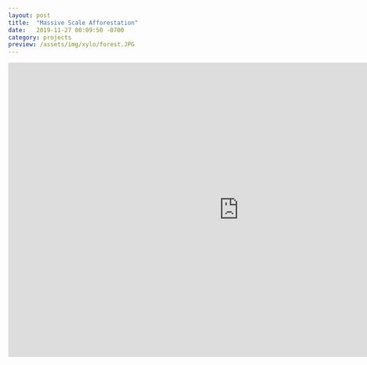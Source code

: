 ```yaml
---
layout: post
title:  "Massive Scale Afforestation"
date:   2019-11-27 00:09:50 -0700
category: projects
preview: /assets/img/xylo/forest.JPG
---
```



<iframe
  src="https://embed.kumu.io/e233cfed069a85181fe38301764cc01f"
  width="940" height="600" frameborder="0"></iframe>
